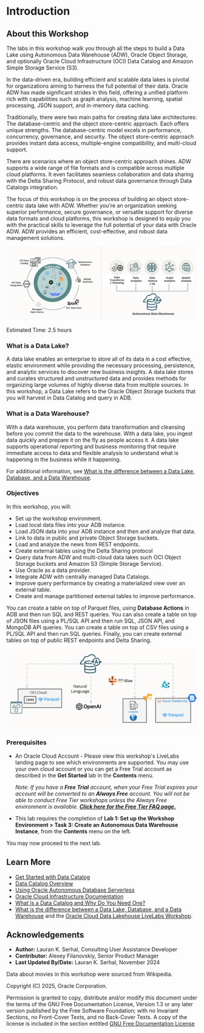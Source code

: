 # Introduction

## About this Workshop

The labs in this workshop walk you through all the steps to build a Data Lake using Autonomous Data Warehouse (ADW), Oracle Object Storage, and optionally Oracle Cloud Infrastructure (OCI) Data Catalog and Amazon Simple Storage Service (S3).

In the data-driven era, building efficient and scalable data lakes is pivotal for organizations aiming to harness the full potential of their data. Oracle ADW has made significant strides in this field, offering a unified platform rich with capabilities such as graph analysis, machine learning, spatial processing, JSON support, and in-memory data caching.

Traditionally, there were two main paths for creating data lake architectures: The database-centric and the object store-centric approach. Each offers unique strengths. The database-centric model excels in performance, concurrency, governance, and security. The object store-centric approach provides instant data access, multiple-engine compatibility, and multi-cloud support.

There are scenarios where an object store-centric approach shines. ADW supports a wide range of file formats and is compatible across multiple cloud platforms. It even facilitates seamless collaboration and data sharing with the Delta Sharing Protocol, and robust data governance through Data Catalogs integration.

The focus of this workshop is on the process of building an object store-centric data lake with ADW. Whether you're an organization seeking superior performance, secure governance, or versatile support for diverse data formats and cloud platforms, this workshop is designed to equip you with the practical skills to leverage the full potential of your data with Oracle ADW. ADW provides an efficient, cost-effective, and robust data management solutions.

  ![The architecture diagram.](images/architecture-diagram.png)

Estimated Time: 2.5 hours

### What is a Data Lake?
A data lake enables an enterprise to store all of its data in a cost effective, elastic environment while providing the necessary processing, persistence, and analytic services to discover new business insights. A data lake stores and curates structured and unstructured data and provides methods for organizing large volumes of highly diverse data from multiple sources. In this workshop, a Data Lake refers to the Oracle Object Storage buckets that you will harvest in Data Catalog and query in ADB.

### What is a Data Warehouse?
With a data warehouse, you perform data transformation and cleansing before you commit the data to the warehouse. With a data lake, you ingest data quickly and prepare it on the fly as people access it. A data lake supports operational reporting and business monitoring that require immediate access to data and flexible analysis to understand what is happening in the business while it happening.

For additional information, see [What is the difference between a Data Lake, Database, and a Data Warehouse](https://www.oracle.com/a/ocom/docs/database/difference-between-data-lake-data-warehouse.pdf).

### Objectives

In this workshop, you will:

* Set up the workshop environment.
* Load local data files into your ADB instance.
* Load JSON data into your ADB instance and then and analyze that data.
* Link to data in public and private Object Storage buckets.
* Load and analyze the news from REST endpoints.
* Create external tables using the Delta Sharing protocol
* Query data from ADW and multi-cloud data lakes such OCI Object Storage buckets and Amazon S3 (Simple Storage Service).
* Use Oracle as a data provider.
* Integrate ADW with centrally managed Data Catalogs.
* Improve query performance by creating a materialized view over an external table.
* Create and manage partitioned external tables to improve performance.

You can create a table on top of Parquet files, using **Database Actions** in ADB and then run SQL and REST queries. You can also create a table on top of JSON files using a PL/SQL API and then run SQL, JSON API, and MongoDB API queries. You can create a table on top of CSV files using a PL/SQL API and then run SQL queries. Finally, you can create external tables on top of public REST endpoints and Delta Sharing.

 ![The diagram shows the sources for creating tables.](images/table-sources-diagram.png)

### Prerequisites

* An Oracle Cloud Account - Please view this workshop's LiveLabs landing page to see which environments are supported. You may use your own cloud account or you can get a Free Trial account as described in the **Get Started** lab in the **Contents** menu.

  *Note: If you have a **Free Trial** account, when your Free Trial expires your account will be converted to an **Always Free** account. You will not be able to conduct Free Tier workshops unless the Always Free environment is available. **[Click here for the Free Tier FAQ page.](https://www.oracle.com/cloud/free/faq.html)***

* This lab requires the completion of **Lab 1: Set up the Workshop Environment > Task 3: Create an Autonomous Data Warehouse Instance**, from the **Contents** menu on the left.

You may now proceed to the next lab.

## Learn More

* [Get Started with Data Catalog](https://docs.oracle.com/en-us/iaas/data-catalog/using/index.htm)
* [Data Catalog Overview](https://docs.oracle.com/en-us/iaas/data-catalog/using/overview.htm)
* [Using Oracle Autonomous Database Serverless](https://docs.oracle.com/en/cloud/paas/autonomous-database/adbsa/index.html)
* [Oracle Cloud Infrastructure Documentation](https://docs.cloud.oracle.com/en-us/iaas/Content/GSG/Concepts/baremetalintro.htm)
* [What Is a Data Catalog and Why Do You Need One?](https://www.oracle.com/big-data/what-is-a-data-catalog/)
* [What is the difference between a Data Lake, Database, and a Data Warehouse](https://www.oracle.com/a/ocom/docs/database/difference-between-data-lake-data-warehouse.pdf) and the [Oracle Cloud Data Lakehouse LiveLabs Workshop](https://livelabs.oracle.com/pls/apex/f?p=133:100:100470405399556::::SEARCH:lakehouse).

## Acknowledgements

* **Author:** Lauran K. Serhal, Consulting User Assistance Developer
* **Contributor:** Alexey Filanovskiy, Senior Product Manager
* **Last Updated By/Date:** Lauran K. Serhal, November 2024

Data about movies in this workshop were sourced from Wikipedia.

Copyright (C) 2025, Oracle Corporation.

Permission is granted to copy, distribute and/or modify this document under the terms of the GNU Free Documentation License, Version 1.3 or any later version published by the Free Software Foundation; with no Invariant Sections, no Front-Cover Texts, and no Back-Cover Texts. A copy of the license is included in the section entitled [GNU Free Documentation License](https://oracle-livelabs.github.io/adb/shared/adb-15-minutes/introduction/files/gnu-free-documentation-license.txt)
